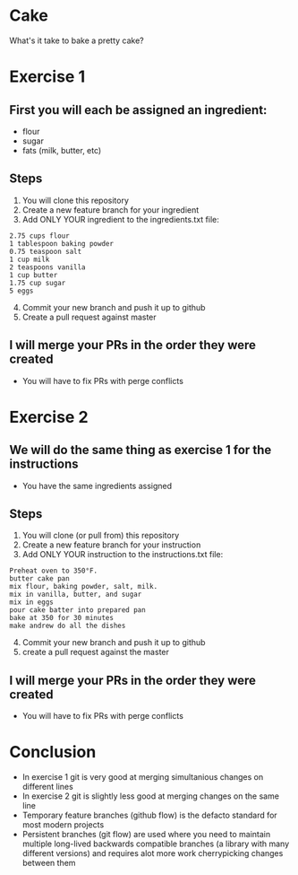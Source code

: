 # Cake
What's it take to bake a pretty cake?

# Exercise 1
## First you will each be assigned an ingredient:
* flour
* sugar
* fats (milk, butter, etc)
## Steps
1) You will clone this repository
2) Create a new feature branch for your ingredient
3) Add ONLY YOUR ingredient to the ingredients.txt file:
```
2.75 cups flour
1 tablespoon baking powder
0.75 teaspoon salt
1 cup milk
2 teaspoons vanilla
1 cup butter
1.75 cup sugar
5 eggs
```
4) Commit your new branch and push it up to github
5) Create a pull request against master
## I will merge your PRs in the order they were created
* You will have to fix PRs with perge conflicts

# Exercise 2
## We will do the same thing as exercise 1 for the instructions
* You have the same ingredients assigned
## Steps
1) You will clone (or pull from) this repository
2) Create a new feature branch for your instruction
3) Add ONLY YOUR instruction to the instructions.txt file:
```
Preheat oven to 350°F.
butter cake pan
mix flour, baking powder, salt, milk.
mix in vanilla, butter, and sugar
mix in eggs
pour cake batter into prepared pan
bake at 350 for 30 minutes
make andrew do all the dishes
```
4) Commit your new branch and push it up to github
5) create a pull request against the master
## I will merge your PRs in the order they were created
* You will have to fix PRs with perge conflicts

# Conclusion
* In exercise 1 git is very good at merging simultanious changes on different lines
* In exercise 2 git is slightly less good at merging changes on the same line
* Temporary feature branches (github flow) is the defacto standard for most modern projects
* Persistent branches (git flow) are used where you need to maintain multiple long-lived backwards compatible branches (a library with many different versions) and requires alot more work cherrypicking changes between them
